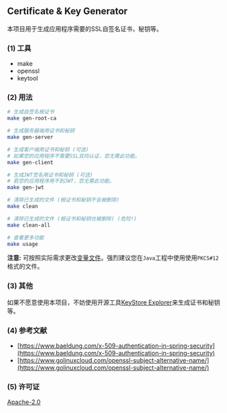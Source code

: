 ## Certificate & Key Generator

本项目用于生成应用程序需要的SSL自签名证书，秘钥等。

### (1) 工具

* make
* openssl
* keytool

### (2) 用法

```bash
# 生成自签名根证书
make gen-root-ca

# 生成服务器端用证书和秘钥
make gen-server

# 生成客户端用证书和秘钥 (可选)
# 如果您的应用程序不需要SSL双向认证，您无需此功能。
make gen-client

# 生成JWT签名用证书和秘钥 (可选)
# 若您的应用程序用不到JWT，您无需此功能。
make gen-jwt

# 清除已生成的文件 (根证书和秘钥不会被删除)
make clean

# 清除已生成的文件 (根证书和秘钥也被删除) (危险!)
make clean-all

# 查看更多功能
make usage
```

**注意:** 可按照实际需求更改[变量文件](/shells/env.sh)。强烈建议您在`Java`工程中使用使用`PKCS#12`格式的文件。

### (3) 其他

如果不愿意使用本项目，不妨使用开源工具[KeyStore Explorer](https://keystore-explorer.org/index.html)来生成证书和秘钥等。

### (4) 参考文献

* [https://www.baeldung.com/x-509-authentication-in-spring-security](https://www.baeldung.com/x-509-authentication-in-spring-security)
* [https://www.golinuxcloud.com/openssl-subject-alternative-name/](https://www.golinuxcloud.com/openssl-subject-alternative-name/)

### (5) 许可证

[Apache-2.0](./LICENSE)
